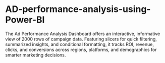 # AD-performance-analysis-using-Power-BI
The Ad Performance Analysis Dashboard offers an interactive, informative view of 2000 rows of campaign data. Featuring slicers for quick filtering, summarized insights, and conditional formatting, it tracks ROI, revenue, clicks, and conversions across regions, platforms, and demographics for smarter marketing decisions.
